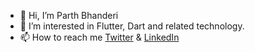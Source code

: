 - 👋 Hi, I’m Parth Bhanderi
- 👀 I’m interested in Flutter, Dart and related technology.
- 📫 How to reach me [Twitter](https://twitter.com/parthb22) & [LinkedIn](https://www.linkedin.com/in/parthbhanderi/)

<!---
parth22/parth22 is a ✨ special ✨ repository because its `README.md` (this file) appears on your GitHub profile.
You can click the Preview link to take a look at your changes.
--->
